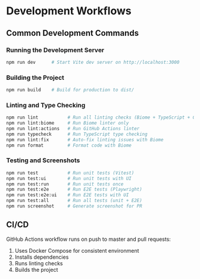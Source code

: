 # Development Workflows

## Common Development Commands

### Running the Development Server
```bash
npm run dev      # Start Vite dev server on http://localhost:3000
```

### Building the Project
```bash
npm run build    # Build for production to dist/
```

### Linting and Type Checking
```bash
npm run lint           # Run all linting checks (Biome + TypeScript + GitHub Actions)
npm run lint:biome     # Run Biome linter only
npm run lint:actions   # Run GitHub Actions linter
npm run typecheck      # Run TypeScript type checking
npm run lint:fix       # Auto-fix linting issues with Biome
npm run format         # Format code with Biome
```

### Testing and Screenshots
```bash
npm run test           # Run unit tests (Vitest)
npm run test:ui        # Run unit tests with UI
npm run test:run       # Run unit tests once
npm run test:e2e       # Run E2E tests (Playwright)
npm run test:e2e:ui    # Run E2E tests with UI
npm run test:all       # Run all tests (unit + E2E)
npm run screenshot     # Generate screenshot for PR
```

## CI/CD

GitHub Actions workflow runs on push to master and pull requests:
1. Uses Docker Compose for consistent environment
2. Installs dependencies
3. Runs linting checks
4. Builds the project
